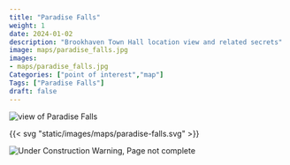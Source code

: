 ```yaml
---
title: "Paradise Falls"
weight: 1
date: 2024-01-02
description: "Brookhaven Town Hall location view and related secrets"
image: maps/paradise_falls.jpg
images: 
- maps/paradise_falls.jpg
Categories: ["point of interest","map"]
Tags: ["Paradise Falls"]
draft: false
--- 
```



<!-- ![LOC PIC]() -->

![view of Paradise Falls](/images/maps/paradise_falls.jpg)

{{< svg "static/images/maps/paradise-falls.svg" >}}

![Under Construction Warning, Page not complete](/images/under_construction.png)

<!-- <hr style="background-color: #28b44c" size=8>

### CaseBook Items

- [URL](/)

<hr style="background-color: #28b44c" size=8>

### Quests

- [URL](/) -->